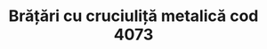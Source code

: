 ---
layout: post
title: "Brățări cu cruciuliță metalică cod 4073"
description: "Brățări cu cruciuliță metalică cod 4120"
img: "/assets/img/Brățări-cu-cruciuliță-metalică-1.jpg"
img2: "/assets/img/Brățări-cu-cruciuliță-metalică-2.jpg"
colors: "diverse"
price: "12 RON /buc"
vertical: true
---